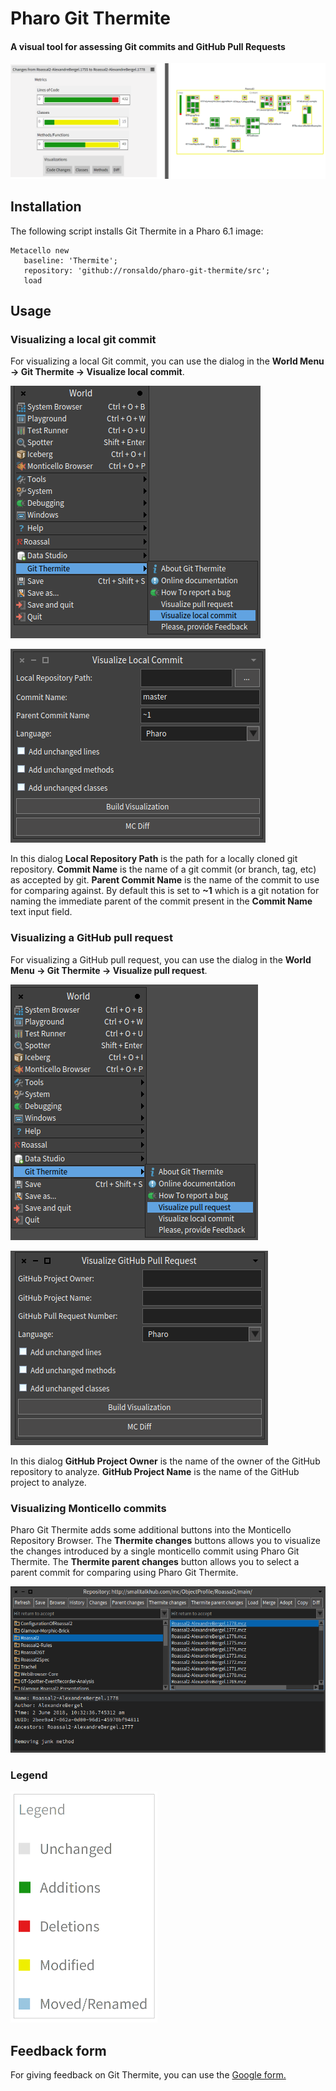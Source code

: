 # Pharo Git Thermite
#### A visual tool for assessing Git commits and GitHub Pull Requests

![Git Thermite Visualization](doc/img/thermite-visualization.png?raw=true "Git Thermite Visualization")

## Installation

The following script installs Git Thermite in a Pharo 6.1 image:

```smalltalk
Metacello new
   baseline: 'Thermite';
   repository: 'github://ronsaldo/pharo-git-thermite/src';
   load
```

## Usage

### Visualizing a local git commit

For visualizing a local Git commit, you can use the dialog in the **World Menu -> Git Thermite -> Visualize local commit**.

![Visualize local commit menu](doc/img/visualize-local-commit-menu.png?raw=true "Visualize local commit menu")

![Visualize local commit dialog](doc/img/visualize-local-commit.png?raw=true "Visualize local commit dialog")

In this dialog **Local Repository Path** is the path for a locally cloned git repository. **Commit Name** is the name of a git commit (or branch, tag, etc) as accepted by git. **Parent Commit Name** is the name of the commit to use for comparing against. By default this is set to **~1** which is a git notation for
naming the immediate parent of the commit present in the **Commit Name** text input field.

### Visualizing a GitHub pull request

For visualizing a GitHub pull request, you can use the dialog in the **World Menu -> Git Thermite -> Visualize pull request**.

![Visualize Pull Request Menu](doc/img/visualize-pull-request-menu.png?raw=true "Visualize Pull Request Menu")

![Visualize Pull Request Dialog](doc/img/visualize-pull-request.png?raw=true "Visualize Pull Request Dialog")

In this dialog **GitHub Project Owner** is the name of the owner of the GitHub repository to analyze. **GitHub Project Name** is the name of the GitHub project to analyze.

### Visualizing Monticello commits

Pharo Git Thermite adds some additional buttons into the Monticello Repository Browser. The **Thermite changes** buttons allows you to visualize the changes introduced by a single monticello commit using Pharo Git Thermite. The **Thermite parent changes** button allows you to select a parent commit for comparing using Pharo Git Thermite.

![Monticello Thermite Buttons](doc/img/thermite-monticello.png?raw=true "Monticello Thermite Buttons")

### Legend

![Legend](doc/img/legend.png?raw=true "Legend")

## Feedback form

For giving feedback on Git Thermite, you can use the [Google form.](https://docs.google.com/forms/d/e/1FAIpQLSeir6VlE3bR78oRsNAp9eHLkUn2Q016wEliOJN7tFlTmYFi8w/viewform?usp=sf_link)
